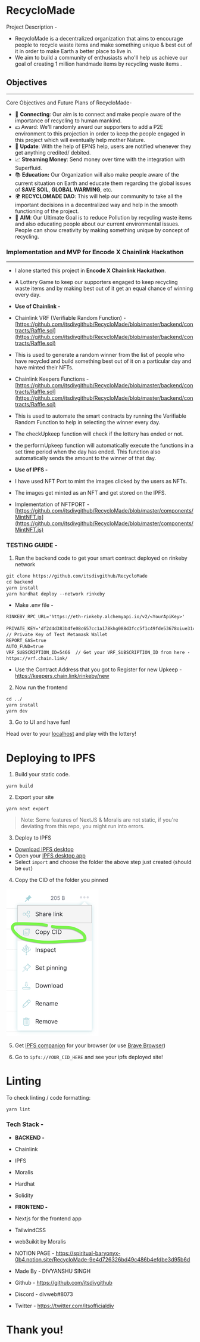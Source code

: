# RecycloMade

Project Description -
- RecycloMade is a decentralized organization that aims to encourage people to recycle waste items and make something unique & best out of it in order to make Earth a better place to live in.
- We aim to build a community of enthusiasts who'll help us achieve our goal of creating 1 million handmade items by recycling waste items .

## Objectives

---

Core Objectives and Future Plans of RecycloMade-

- 🔗 **Connecting**: Our aim is to connect and make people aware of the importance of recycling to human mankind.
- 💵 Award: We'll randomly award our supporters to add a P2E environment to this projection in order to keep the people engaged in this project which will eventually help mother Nature.
- 🔔 **Update**: With the help of EPNS help, users are notified whenever they get anything credited/ debited.
- 📈 **Streaming Money**: Send money over time with the integration with Superfluid.
- 📚 **Education:** Our Organization will also make people aware of the current situation on Earth and educate them regarding the global issues of **SAVE SOIL**, **GLOBAL WARMING**, etc.
- 🌍 **RECYCLOMADE DAO**: This will help our community to take all the important decisions in a decentralized way and help in the smooth functioning of the project.
- 🎯 **AIM**: Our Ultimate Goal is to reduce Pollution by recycling waste items and also educating people about our current environmental issues. People can show creativity by making something unique by concept of recycling.


### Implementation and MVP for **Encode X Chainlink Hackathon**

---

- I alone started this project in **Encode X Chainlink Hackathon**.

- A Lottery Game to keep our supporters engaged to keep recycling waste items and by making best out of it get an equal chance of winning every day.

- **Use of Chainlink -**
- Chainlink VRF (Verifiable Random Function) - [https://github.com/itsdivgithub/RecycloMade/blob/master/backend/contracts/Raffle.sol](https://github.com/itsdivgithub/RecycloMade/blob/master/backend/contracts/Raffle.sol)
- This is used to generate a random winner from the list of people who have recycled and build something best out of it on a particular day and have minted their NFTs.
- Chainlink Keepers Functions - [https://github.com/itsdivgithub/RecycloMade/blob/master/backend/contracts/Raffle.sol](https://github.com/itsdivgithub/RecycloMade/blob/master/backend/contracts/Raffle.sol)
- This is used to automate the smart contracts by running the Verifiable Random Function to help in selecting the winner every day.
- The checkUpkeep function will check if the lottery has ended or not.
- the performUpkeep function will automatically execute the functions in a set time period when the day has ended. This function also automatically sends the amount to the winner of that day.

- **Use of IPFS -**
- I have used NFT Port to mint the images clicked by the users as NFTs.
- The images get minted as an NFT and get stored on the IPFS.
- Implementation of NFTPORT - [https://github.com/itsdivgithub/RecycloMade/blob/master/components/MintNFT.js](https://github.com/itsdivgithub/RecycloMade/blob/master/components/MintNFT.js)


### TESTING GUIDE - 



1. Run the backend code to get your smart contract deployed on rinkeby network 


```
git clone https://github.com/itsdivgithub/RecycloMade
cd backend
yarn install
yarn hardhat deploy --network rinkeby
```
- Make .env file - 
```
RINKEBY_RPC_URL='https://eth-rinkeby.alchemyapi.io/v2/<YourApiKey>'
 PRIVATE_KEY='df2d4d383b4fe08c657cc1a178khg088d3fcc5f1c49fde53678oiue31cd444c8' // Private Key of Test Metamask Wallet
REPORT_GAS=true
AUTO_FUND=true
VRF_SUBSCRIPTION_ID=5466  // Get your VRF_SUBSCRIPTION_ID from here - https://vrf.chain.link/
```
- Use the Contract Address that you got to Register for new Upkeep - https://keepers.chain.link/rinkeby/new

2. Now run the frontend
```
cd ../
yarn install
yarn dev
```

3. Go to UI and have fun!

Head over to your [localhost](http://localhost:3000) and play with the lottery!

# Deploying to IPFS

1. Build your static code.

```
yarn build
```

2. Export your site

```
yarn next export
```

> Note: Some features of NextJS & Moralis are not static, if you're deviating from this repo, you might run into errors. 

3. Deploy to IPFS

- [Download IPFS desktop](https://ipfs.io/#install)
- Open your [IPFS desktop app](https://ipfs.io/)
- Select `import` and choose the folder the above step just created (should be `out`)

4. Copy the CID of the folder you pinned

![IPFS](./img/readme-ipfs.png)

5. Get [IPFS companion](https://chrome.google.com/webstore/detail/ipfs-companion/nibjojkomfdiaoajekhjakgkdhaomnch?hl=en) for your browser (or use [Brave Browser](https://brave.com/))

5. Go to `ipfs://YOUR_CID_HERE` and see your ipfs deployed site!

# Linting

To check linting / code formatting:
```
yarn lint
```
### **Tech Stack -**
- **BACKEND -**
- Chainlink
- IPFS
- Moralis
- Hardhat
- Solidity

- **FRONTEND -**
- Nextjs for the frontend app
- TailwindCSS
- web3uikit by Moralis

- NOTION PAGE - https://spiritual-baryonyx-0b4.notion.site/RecycloMade-9e4d726326bd49c486b4efdbe3d95b6d

- Made By - DIVYANSHU SINGH
- Github - https://github.com/itsdivgithub
- Discord - divweb#8073
- Twitter - https://twitter.com/itsofficialdiv

# Thank you!

